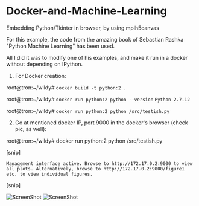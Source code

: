 # Docker-and-Machine-Learning 
Embedding Python/Tkinter in browser, by using  mplh5canvas

For this example, the code from the amazing book of Sebastian Rashka "Python Machine Learning" has been used. 

All I did it was to modify one of his examples, and make it run in a docker without depending on IPython.



1) For Docker creation: 


root@tron:~/wildy# ``docker build -t python:2 . ``

root@tron:~/wildy# ``docker run python:2 python --version``
``Python 2.7.12``

root@tron:~/wildy# ``docker run python:2 python /src/testish.py`` 



2) Go at mentioned docker IP, port 9000 in the docker's browser (check pic, as well):

root@tron:~/wildy# docker run python:2 python /src/testish.py

[snip]

``Management interface active. Browse to http://172.17.0.2:9000 to view all plots.
Alternatively, browse to http://172.17.0.2:9000/figure1 etc. to view individual figures.``

[snip]

![ScreenShot](https://github.com/Satanette/test/blob/master/pic_11.png)
![ScreenShot](https://github.com/Satanette/test/blob/master/pic_22.png)
